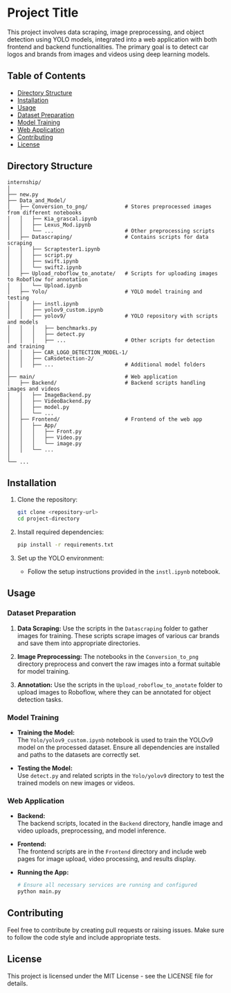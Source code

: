 

# Project Title  
This project involves data scraping, image preprocessing, and object detection using YOLO models, integrated into a web application with both frontend and backend functionalities. The primary goal is to detect car logos and brands from images and videos using deep learning models.

## Table of Contents
- [Directory Structure](#directory-structure)
- [Installation](#installation)
- [Usage](#usage)
- [Dataset Preparation](#dataset-preparation)
- [Model Training](#model-training)
- [Web Application](#web-application)
- [Contributing](#contributing)
- [License](#license)

## Directory Structure

```plaintext
internship/
│
├── new.py
├── Data_and_Model/
│   ├── Conversion_to_png/            # Stores preprocessed images from different notebooks
│   │   ├── Kia_grascal.ipynb
│   │   ├── Lexus_Mod.ipynb
│   │   └── ...                       # Other preprocessing scripts
│   ├── Datascraping/                 # Contains scripts for data scraping
│   │   ├── Scraptester1.ipynb
│   │   ├── script.py
│   │   ├── swift.ipynb
│   │   └── swift2.ipynb
│   ├── Upload_roboflow_to_anotate/   # Scripts for uploading images to Roboflow for annotation
│   │   └── Upload.ipynb
│   ├── Yolo/                         # YOLO model training and testing
│   │   ├── instl.ipynb
│   │   ├── yolov9_custom.ipynb
│   │   ├── yolov9/                   # YOLO repository with scripts and models
│   │   │   ├── benchmarks.py
│   │   │   ├── detect.py
│   │   │   ├── ...                   # Other scripts for detection and training
│   │   ├── CAR_LOGO_DETECTION_MODEL-1/
│   │   ├── CaRsdetection-2/
│   │   ├── ...                       # Additional model folders
│
├── main/                             # Web application
│   ├── Backend/                      # Backend scripts handling images and videos
│   │   ├── ImageBackend.py
│   │   ├── VideoBackend.py
│   │   ├── model.py
│   │   └── ...
│   ├── Frontend/                     # Frontend of the web app
│   │   ├── App/
│   │   │   ├── Front.py
│   │   │   ├── Video.py
│   │   │   └── image.py
│   │   └── ...
│
└── ...
```

## Installation

1. Clone the repository:
   ```bash
   git clone <repository-url>
   cd project-directory
   ```
   
2. Install required dependencies:
   ```bash
   pip install -r requirements.txt
   ```

3. Set up the YOLO environment:
   - Follow the setup instructions provided in the `instl.ipynb` notebook.

## Usage

### Dataset Preparation

1. **Data Scraping:** Use the scripts in the `Datascraping` folder to gather images for training. These scripts scrape images of various car brands and save them into appropriate directories.
   
2. **Image Preprocessing:** The notebooks in the `Conversion_to_png` directory preprocess and convert the raw images into a format suitable for model training.

3. **Annotation:** Use the scripts in the `Upload_roboflow_to_anotate` folder to upload images to Roboflow, where they can be annotated for object detection tasks.

### Model Training

- **Training the Model:**  
  The `Yolo/yolov9_custom.ipynb` notebook is used to train the YOLOv9 model on the processed dataset. Ensure all dependencies are installed and paths to the datasets are correctly set.
  
- **Testing the Model:**  
  Use `detect.py` and related scripts in the `Yolo/yolov9` directory to test the trained models on new images or videos.

### Web Application

- **Backend:**  
  The backend scripts, located in the `Backend` directory, handle image and video uploads, preprocessing, and model inference.

- **Frontend:**  
  The frontend scripts are in the `Frontend` directory and include web pages for image upload, video processing, and results display.

- **Running the App:**
  ```bash
  # Ensure all necessary services are running and configured
  python main.py
  ```

## Contributing

Feel free to contribute by creating pull requests or raising issues. Make sure to follow the code style and include appropriate tests.

## License

This project is licensed under the MIT License - see the LICENSE file for details.

